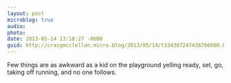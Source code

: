 ```yaml
---
layout: post
microblog: true
audio: 
photo: 
date: 2013-05-14 13:18:27 -0600
guid: http://craigmcclellan.micro.blog/2013/05/14/t334387247438766080.html
---
```

Few things are as awkward as a kid on the playground yelling ready, set, go, taking off running, and no one follows.
